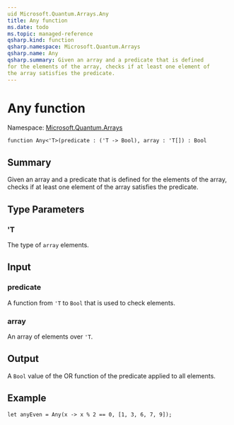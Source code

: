 ```yaml
---
uid Microsoft.Quantum.Arrays.Any
title: Any function
ms.date: todo
ms.topic: managed-reference
qsharp.kind: function
qsharp.namespace: Microsoft.Quantum.Arrays
qsharp.name: Any
qsharp.summary: Given an array and a predicate that is defined
for the elements of the array, checks if at least one element of
the array satisfies the predicate.
---
```


# Any function

Namespace: [Microsoft.Quantum.Arrays](xref:Microsoft.Quantum.Arrays)

```qsharp
function Any<'T>(predicate : ('T -> Bool), array : 'T[]) : Bool
```

## Summary
Given an array and a predicate that is defined
for the elements of the array, checks if at least one element of
the array satisfies the predicate.

## Type Parameters
### 'T
The type of `array` elements.

## Input
### predicate
A function from `'T` to `Bool` that is used to check elements.
### array
An array of elements over `'T`.

## Output
A `Bool` value of the OR function of the predicate applied to all elements.

## Example
```qsharp
let anyEven = Any(x -> x % 2 == 0, [1, 3, 6, 7, 9]);
```
